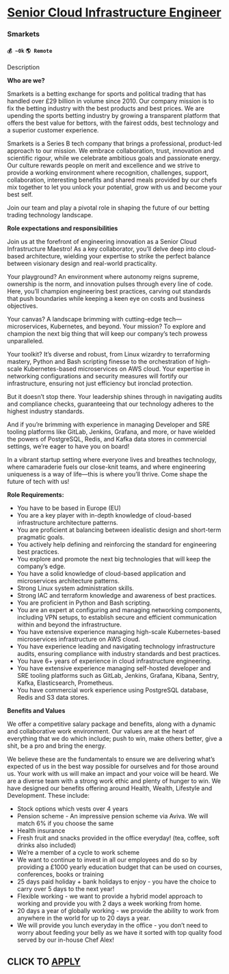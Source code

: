 # [Senior Cloud Infrastructure Engineer](https://www.remotewlb.com/apply/senior-cloud-infrastructure-engineer-66490)  
### Smarkets  
#### `💰 ~0k` `🌎 Remote`  

Description

**Who are we?**

Smarkets is a betting exchange for sports and political trading that has handled over £29 billion in volume since 2010. Our company mission is to fix the betting industry with the best products and best prices. We are upending the sports betting industry by growing a transparent platform that offers the best value for bettors, with the fairest odds, best technology and a superior customer experience.

Smarkets is a Series B tech company that brings a professional, product-led approach to our mission. We embrace collaboration, trust, innovation and scientific rigour, while we celebrate ambitious goals and passionate energy. Our culture rewards people on merit and excellence and we strive to provide a working environment where recognition, challenges, support, collaboration, interesting benefits and shared meals provided by our chefs mix together to let you unlock your potential, grow with us and become your best self.

Join our team and play a pivotal role in shaping the future of our betting trading technology landscape.

**Role expectations and responsibilities**

Join us at the forefront of engineering innovation as a Senior Cloud Infrastructure Maestro! As a key collaborator, you’ll delve deep into cloud-based architecture, wielding your expertise to strike the perfect balance between visionary design and real-world practicality.

Your playground? An environment where autonomy reigns supreme, ownership is the norm, and innovation pulses through every line of code. Here, you’ll champion engineering best practices, carving out standards that push boundaries while keeping a keen eye on costs and business objectives.

Your canvas? A landscape brimming with cutting-edge tech—microservices, Kubernetes, and beyond. Your mission? To explore and champion the next big thing that will keep our company’s tech prowess unparalleled.

Your toolkit? It’s diverse and robust, from Linux wizardry to terraforming mastery, Python and Bash scripting finesse to the orchestration of high-scale Kubernetes-based microservices on AWS cloud. Your expertise in networking configurations and security measures will fortify our infrastructure, ensuring not just efficiency but ironclad protection.

But it doesn’t stop there. Your leadership shines through in navigating audits and compliance checks, guaranteeing that our technology adheres to the highest industry standards.

And if you’re brimming with experience in managing Developer and SRE tooling platforms like GitLab, Jenkins, Grafana, and more, or have wielded the powers of PostgreSQL, Redis, and Kafka data stores in commercial settings, we’re eager to have you on board!

In a vibrant startup setting where everyone lives and breathes technology, where camaraderie fuels our close-knit teams, and where engineering uniqueness is a way of life—this is where you’ll thrive. Come shape the future of tech with us!

**Role Requirements:**

  * You have to be based in Europe (EU)
  * You are a key player with in-depth knowledge of cloud-based infrastructure architecture patterns.
  * You are proficient at balancing between idealistic design and short-term pragmatic goals.
  * You actively help defining and reinforcing the standard for engineering best practices.
  * You explore and promote the next big technologies that will keep the company’s edge.
  * You have a solid knowledge of cloud-based application and microservices architecture patterns.
  * Strong Linux system administration skills.
  * Strong IAC and terraform knowledge and awareness of best practices.
  * You are proficient in Python and Bash scripting.
  * You are an expert at configuring and managing networking components, including VPN setups, to establish secure and efficient communication within and beyond the infrastructure.
  * You have extensive experience managing high-scale Kubernetes-based microservices infrastructure on AWS cloud.
  * You have experience leading and navigating technology infrastructure audits, ensuring compliance with industry standards and best practices.
  * You have 6+ years of experience in cloud infrastructure engineering.
  * You have extensive experience managing self-hosted developer and SRE tooling platforms such as GitLab, Jenkins, Grafana, Kibana, Sentry, Kafka, Elasticsearch, Prometheus.
  * You have commercial work experience using PostgreSQL database, Redis and S3 data stores.

**Benefits and Values**

We offer a competitive salary package and benefits, along with a dynamic and collaborative work environment. Our values are at the heart of everything that we do which include; push to win, make others better, give a shit, be a pro and bring the energy.  
  
We believe these are the fundamentals to ensure we are delivering what’s expected of us in the best way possible for ourselves and for those around us. Your work with us will make an impact and your voice will be heard. We are a diverse team with a strong work ethic and plenty of hunger to win. We have designed our benefits offering around Health, Wealth, Lifestyle and Development. These include:

  * Stock options which vests over 4 years
  * Pension scheme - An impressive pension scheme via Aviva. We will match 6% if you choose the same
  * Health insurance
  * Fresh fruit and snacks provided in the office everyday! (tea, coffee, soft drinks also included)
  * We’re a member of a cycle to work scheme
  * We want to continue to invest in all our employees and do so by providing a £1000 yearly education budget that can be used on courses, conferences, books or training
  * 25 days paid holiday + bank holidays to enjoy - you have the choice to carry over 5 days to the next year!
  * Flexible working - we want to provide a hybrid model approach to working and provide you with 2 days a week working from home.
  * 20 days a year of globally working - we provide the ability to work from anywhere in the world for up to 20 days a year.
  * We will provide you lunch everyday in the office - you don’t need to worry about feeding your belly as we have it sorted with top quality food served by our in-house Chef Alex!

  
## CLICK TO [APPLY](https://www.remotewlb.com/apply/senior-cloud-infrastructure-engineer-66490)

